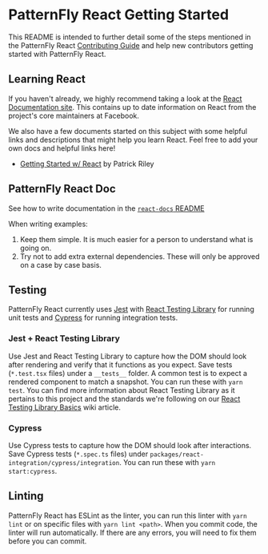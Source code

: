 # PatternFly React Getting Started

This README is intended to further detail some of the steps mentioned in the PatternFly React [Contributing Guide](./CONTRIBUTING.md#code-consistency) and help new contributors getting started with PatternFly React.

## Learning React

If you haven't already, we highly recommend taking a look at the [React Documentation site](https://reactjs.org/). This contains up to date information on React from the project's core maintainers at Facebook.

We also have a few documents started on this subject with some helpful links and descriptions that might help you learn React. Feel free to add your own docs and helpful links here!

- [Getting Started w/ React](https://gist.github.com/priley86/770aaf64ccca5bdfdb4beee208956f7b) by Patrick Riley

## PatternFly React Doc

See how to write documentation in the [`react-docs` README](./packages/react-docs/README.md)

When writing examples:

1. Keep them simple. It is much easier for a person to understand what is going on.
2. Try not to add extra external dependencies. These will only be approved on a case by case basis.

## Testing

PatternFly React currently uses [Jest](https://facebook.github.io/jest/) with [React Testing Library](https://testing-library.com/docs/react-testing-library/intro/) for running unit tests and [Cypress](https://www.cypress.io/) for running integration tests.

### Jest + React Testing Library

Use Jest and React Testing Library to capture how the DOM should look after rendering and verify that it functions as you expect. Save tests (`*.test.tsx` files) under a `__tests__` folder. A common test is to expect a rendered component to match a snapshot. You can run these with `yarn test`. You can find more information about React Testing Library as it pertains to this project and the standards we're following on our [React Testing Library Basics](https://github.com/patternfly/patternfly-react/wiki/React-Testing-Library-Basics,-Best-Practices,-and-Guidelines) wiki article.

### Cypress

Use Cypress tests to capture how the DOM should look after interactions. Save Cypress tests (`*.spec.ts` files) under `packages/react-integration/cypress/integration`. You can run these with `yarn start:cypress`.

## Linting

PatternFly React has ESLint as the linter, you can run this linter with `yarn lint` or on specific files with `yarn lint <path>`. When you commit code, the linter will run automatically. If there are any errors, you will need to fix them before you can commit.
